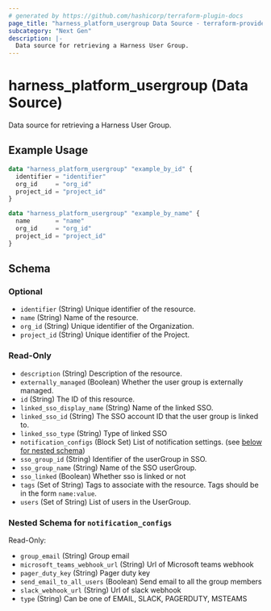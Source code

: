 ```yaml
---
# generated by https://github.com/hashicorp/terraform-plugin-docs
page_title: "harness_platform_usergroup Data Source - terraform-provider-harness"
subcategory: "Next Gen"
description: |-
  Data source for retrieving a Harness User Group.
---
```


# harness_platform_usergroup (Data Source)

Data source for retrieving a Harness User Group.

## Example Usage

```terraform
data "harness_platform_usergroup" "example_by_id" {
  identifier = "identifier"
  org_id     = "org_id"
  project_id = "project_id"
}

data "harness_platform_usergroup" "example_by_name" {
  name       = "name"
  org_id     = "org_id"
  project_id = "project_id"
}
```

<!-- schema generated by tfplugindocs -->
## Schema

### Optional

- `identifier` (String) Unique identifier of the resource.
- `name` (String) Name of the resource.
- `org_id` (String) Unique identifier of the Organization.
- `project_id` (String) Unique identifier of the Project.

### Read-Only

- `description` (String) Description of the resource.
- `externally_managed` (Boolean) Whether the user group is externally managed.
- `id` (String) The ID of this resource.
- `linked_sso_display_name` (String) Name of the linked SSO.
- `linked_sso_id` (String) The SSO account ID that the user group is linked to.
- `linked_sso_type` (String) Type of linked SSO
- `notification_configs` (Block Set) List of notification settings. (see [below for nested schema](#nestedblock--notification_configs))
- `sso_group_id` (String) Identifier of the userGroup in SSO.
- `sso_group_name` (String) Name of the SSO userGroup.
- `sso_linked` (Boolean) Whether sso is linked or not
- `tags` (Set of String) Tags to associate with the resource. Tags should be in the form `name:value`.
- `users` (Set of String) List of users in the UserGroup.

<a id="nestedblock--notification_configs"></a>
### Nested Schema for `notification_configs`

Read-Only:

- `group_email` (String) Group email
- `microsoft_teams_webhook_url` (String) Url of Microsoft teams webhook
- `pager_duty_key` (String) Pager duty key
- `send_email_to_all_users` (Boolean) Send email to all the group members
- `slack_webhook_url` (String) Url of slack webhook
- `type` (String) Can be one of EMAIL, SLACK, PAGERDUTY, MSTEAMS



